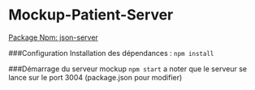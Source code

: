 # Mockup-Patient-Server

[Package Npm: json-server](https://github.com/typicode/json-server)

###Configuration
Installation des dépendances : `npm install`

###Démarrage du serveur mockup
`npm start` a noter que le serveur se lance sur le port 3004 (package.json pour modifier)
